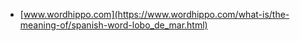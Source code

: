 * [www.wordhippo.com](https://www.wordhippo.com/what-is/the-meaning-of/spanish-word-lobo_de_mar.html)
